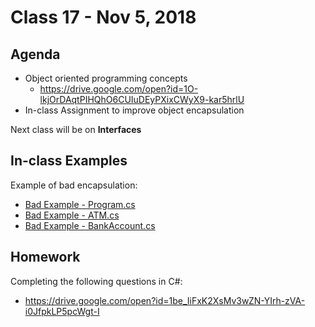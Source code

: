 # Class 17 - Nov 5, 2018

## Agenda

* Object oriented programming concepts
  * https://drive.google.com/open?id=1O-lkjOrDAqtPIHQhO6CUIuDEyPXixCWyX9-kar5hrlU
* In-class Assignment to improve object encapsulation

Next class will be on **Interfaces**

## In-class Examples

Example of bad encapsulation:
* [Bad Example - Program.cs](BadExample\BadExample\Program.cs)
* [Bad Example - ATM.cs](BadExample\BadExample\ATM.java)
* [Bad Example - BankAccount.cs](BadExample\BadExample\BankAccount.java)

## Homework

Completing the following questions in C#:
* https://drive.google.com/open?id=1be_IiFxK2XsMv3wZN-YIrh-zVA-i0JfpkLP5pcWgt-I